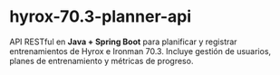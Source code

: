 # hyrox-70.3-planner-api
API RESTful en **Java + Spring Boot** para planificar y registrar entrenamientos de Hyrox e Ironman 70.3.   Incluye gestión de usuarios, planes de entrenamiento y métricas de progreso.
